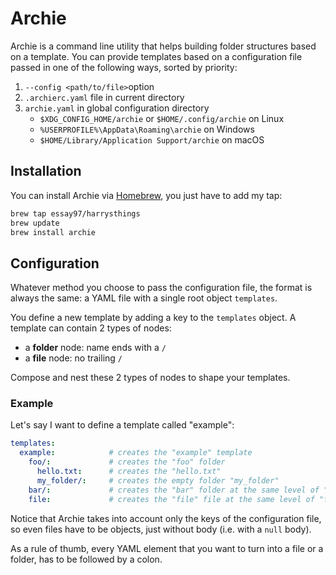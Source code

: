 # Archie

Archie is a command line utility that helps building folder structures based on a template.
You can provide templates based on a configuration file passed in one of the following ways, sorted by priority:

1. `--config <path/to/file>`option
2. `.archierc.yaml` file in current directory
3. `archie.yaml` in global configuration directory
   - `$XDG_CONFIG_HOME/archie` or `$HOME/.config/archie` on Linux
   - `%USERPROFILE%\AppData\Roaming\archie` on Windows
   - `$HOME/Library/Application Support/archie` on macOS

## Installation

You can install Archie via [Homebrew](https://brew.sh/), you just have to add my tap:

```bash
brew tap essay97/harrysthings
brew update
brew install archie
```

## Configuration

Whatever method you choose to pass the configuration file, the format is always the same: a YAML file with a single root object `templates`.

You define a new template by adding a key to the `templates` object.
A template can contain 2 types of nodes:

- a **folder** node: name ends with a `/`
- a **file** node: no trailing `/`

Compose and nest these 2 types of nodes to shape your templates.

### Example

Let's say I want to define a template called "example":

```YAML
templates:
  example:            # creates the "example" template
    foo/:             # creates the "foo" folder
      hello.txt:      # creates the "hello.txt"
      my_folder/:     # creates the empty folder "my_folder"
    bar/:             # creates the "bar" folder at the same level of "foo"
    file:             # creates the "file" file at the same level of "foo" and "bar"
```

Notice that Archie takes into account only the keys of the configuration file, so even files have to be objects, just without body (i.e. with a `null` body).

As a rule of thumb, every YAML element that you want to turn into a file or a folder, has to be followed by a colon.
